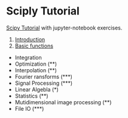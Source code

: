 # Sciply Tutorial  
[Scipy Tutorial](https://docs.scipy.org/doc/scipy/reference/tutorial/index.html) with jupyter-notebook exercises. 

1. [Introduction](./introduction.ipynb)  
1. [Basic functions](./basic.ipynb)

- Integration  
- Optimization (**)
- Interpolation  (**)
- Fourier ransforms (***)
- Signal Processing (***)
- Linear Algebla (*)
- Statistics (**)  
- Mutidimensional image processing (**)  
- File IO (***)


